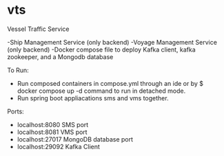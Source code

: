 # vts
Vessel Traffic Service

-Ship Management Service (only backend)
-Voyage Management Service (only backend)
-Docker compose file to deploy Kafka client, kafka zookeeper, and a Mongodb database

To Run:

- Run composed containers in compose.yml through an ide or by $ docker compose up -d command to run in detached mode.
- Run spring boot appliacations sms and vms together.

Ports:
- localhost:8080 SMS port
- localhost:8081 VMS port
- localhost:27017 MongoDB database port
- localhost:29092 Kafka Client
